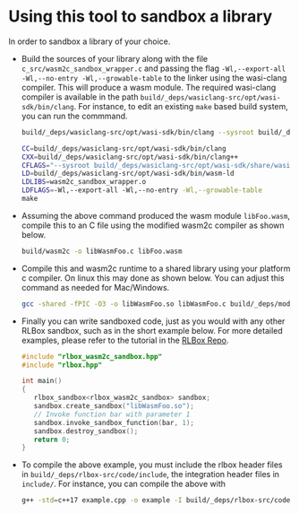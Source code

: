 # Using this tool to sandbox a library

In order to sandbox a library of your choice.

- Build the sources of your library along with the file `c_src/wasm2c_sandbox_wrapper.c` and passing the flag `-Wl,--export-all -Wl,--no-entry -Wl,--growable-table` to the linker using the wasi-clang compiler. This will produce a wasm module. The required wasi-clang compiler is available in the path `build/_deps/wasiclang-src/opt/wasi-sdk/bin/clang`.
For instance, to edit an existing `make` based build system, you can run the commmand.

   ```bash
   build/_deps/wasiclang-src/opt/wasi-sdk/bin/clang --sysroot build/_deps/wasiclang-src/opt/wasi-sdk/share/wasi-sysroot/ c_src/wasm2c_sandbox_wrapper.c -c -o c_src/wasm2c_sandbox_wrapper.o

   CC=build/_deps/wasiclang-src/opt/wasi-sdk/bin/clang                            \
   CXX=build/_deps/wasiclang-src/opt/wasi-sdk/bin/clang++                         \
   CFLAGS="--sysroot build/_deps/wasiclang-src/opt/wasi-sdk/share/wasi-sysroot/"  \
   LD=build/_deps/wasiclang-src/opt/wasi-sdk/bin/wasm-ld                          \
   LDLIBS=wasm2c_sandbox_wrapper.o                                                \
   LDFLAGS=-Wl,--export-all -Wl,--no-entry -Wl,--growable-table                   \
   make
   ```

- Assuming the above command produced the wasm module `libFoo.wasm`, compile this to an C file using the modified wasm2c compiler as shown below.

   ```bash
   build/wasm2c -o libWasmFoo.c libFoo.wasm
   ```

- Compile this and wasm2c runtime to a shared library using your platform c compiler. On linux this may done as shown below. You can adjust this command as needed for Mac/Windows.

   ```bash
   gcc -shared -fPIC -O3 -o libWasmFoo.so libWasmFoo.c build/_deps/mod_wasm2c-src/wasm2c/wasm-rt-impl.c build/_deps/mod_wasm2c-src/wasm2c/wasm-rt-os-unix.c build/_deps/mod_wasm2c-src/wasm2c/wasm-rt-os-win.c build/_deps/mod_wasm2c-src/wasm2c/wasm-rt-wasi.c
   ```

- Finally you can write sandboxed code, just as you would with any other RLBox sandbox, such as in the short example below. For more detailed examples, please refer to the tutorial in the [RLBox Repo]((https://github.com/PLSysSec/rlbox_api_cpp17)).

   ```c++
   #include "rlbox_wasm2c_sandbox.hpp"
   #include "rlbox.hpp"

   int main()
   {
      rlbox_sandbox<rlbox_wasm2c_sandbox> sandbox;
      sandbox.create_sandbox("libWasmFoo.so");
      // Invoke function bar with parameter 1
      sandbox.invoke_sandbox_function(bar, 1);
      sandbox.destroy_sandbox();
      return 0;
   }
   ```

- To compile the above example, you must include the rlbox header files in `build/_deps/rlbox-src/code/include`, the integration header files in `include/`. For instance, you can compile the above with

   ```bash
   g++ -std=c++17 example.cpp -o example -I build/_deps/rlbox-src/code/include -I include
   ```